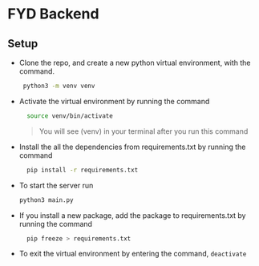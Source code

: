 # FYD Backend

## Setup

- Clone the repo, and create a new python virtual environment, with the command.

  ```bash
   python3 -m venv venv
  ```

- Activate the virtual environment by running the command

  ```bash
    source venv/bin/activate
  ```

  > You will see (venv) in your terminal after you run this command

- Install the all the dependencies from requirements.txt by running the command

  ```bash
    pip install -r requirements.txt
  ```

- To start the server run

  ```bash
  python3 main.py
  ```

- If you install a new package, add the package to requirements.txt by running the command

  ```bash
    pip freeze > requirements.txt
  ```

- To exit the virtual environment by entering the command, `deactivate`
